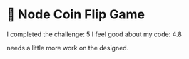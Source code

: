 # 💸 Node Coin Flip Game

I completed the challenge: 5
I feel good about my code: 4.8

needs a little more work on the designed.
